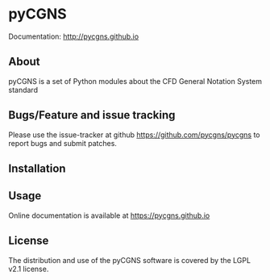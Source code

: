 # pyCGNS

Documentation: http://pycgns.github.io

## About

pyCGNS is a set of Python modules about the CFD General Notation System standard

## Bugs/Feature and issue tracking

Please use the issue-tracker at github
https://github.com/pycgns/pycgns to report bugs and submit
patches.

## Installation

## Usage

Online documentation is available at https://pycgns.github.io

## License

The distribution and use of the pyCGNS software is covered by the LGPL v2.1 license.
